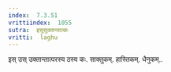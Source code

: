 ```yaml
---
index:  7.3.51
vrittiindex:  1055
sutra:  इसुसुक्तान्तात्कः
vritti:  laghu 
---
```


इस् उस् उक्तान्तात्परस्य ठस्य कः. साक्तुकम्. हास्तिकम्. धैनुकम्..

